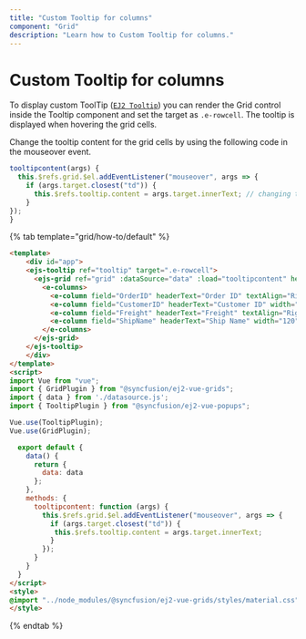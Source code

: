 ```yaml
---
title: "Custom Tooltip for columns"
component: "Grid"
description: "Learn how to Custom Tooltip for columns."
---
```


# Custom Tooltip for columns

To display custom ToolTip ([`EJ2 Tooltip`](../../../tooltip/getting-started)) you can render the Grid control inside the Tooltip component and set the target as `.e-rowcell`. The tooltip is displayed when hovering the grid cells.

Change the tooltip content for the grid cells by using the following code in the mouseover event.

```typescript
tooltipcontent(args) {
  this.$refs.grid.$el.addEventListener("mouseover", args => {
    if (args.target.closest("td")) {
      this.$refs.tooltip.content = args.target.innerText; // changing the tooltip content with the cell value
    }
});
}
```

{% tab template="grid/how-to/default" %}

```html
<template>
    <div id="app">
    <ejs-tooltip ref="tooltip" target=".e-rowcell">
      <ejs-grid ref="grid" :dataSource="data" :load="tooltipcontent" height="315px">
        <e-columns>
          <e-column field="OrderID" headerText="Order ID" textAlign="Right" width="90"></e-column>
          <e-column field="CustomerID" headerText="Customer ID" width="120"></e-column>
          <e-column field="Freight" headerText="Freight" textAlign="Right" format="C2" width="90"></e-column>
          <e-column field="ShipName" headerText="Ship Name" width="120"></e-column>
        </e-columns>
      </ejs-grid>
    </ejs-tooltip>
    </div>
</template>
<script>
import Vue from "vue";
import { GridPlugin } from "@syncfusion/ej2-vue-grids";
import { data } from './datasource.js';
import { TooltipPlugin } from "@syncfusion/ej2-vue-popups";

Vue.use(TooltipPlugin);
Vue.use(GridPlugin);

  export default {
    data() {
      return {
        data: data
      };
    },
    methods: {
      tooltipcontent: function (args) {
        this.$refs.grid.$el.addEventListener("mouseover", args => {
          if (args.target.closest("td")) {
           this.$refs.tooltip.content = args.target.innerText;
          }
        });
      }
    }
  }
</script>
<style>
@import "../node_modules/@syncfusion/ej2-vue-grids/styles/material.css";
</style>
```

{% endtab %}
